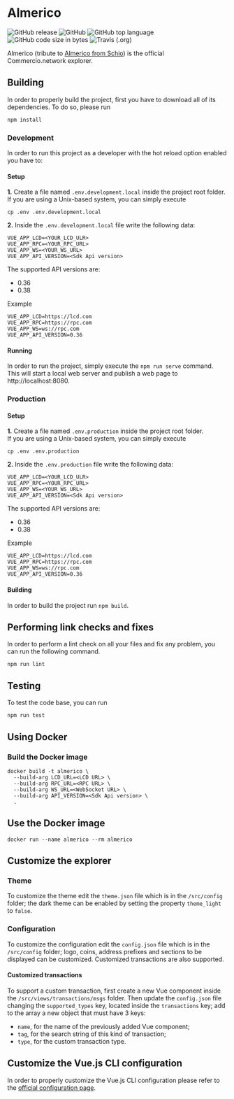 # Almerico
![GitHub release](https://img.shields.io/github/release/commercionetwork/almerico.svg)
![GitHub](https://img.shields.io/github/license/commercionetwork/almerico.svg)
![GitHub top language](https://img.shields.io/github/languages/top/Commercionetwork/almerico.svg)
![GitHub code size in bytes](https://img.shields.io/github/languages/code-size/Commercionetwork/Almerico.svg)
![Travis (.org)](https://img.shields.io/travis/Commercionetwork/Almerico.svg)


Almerico (tribute to [Almerico from Schio](https://it.wikipedia.org/wiki/Almerico_da_Schio)) is the official \
Commercio.network explorer.


## Building
In order to properly build the project, first you have to download all of its dependencies. To do so, please run

```bash
npm install
``` 

### Development
In order to run this project as a developer with the hot reload option enabled you have to: 

#### Setup
**1.** Create a file named `.env.development.local` inside the project root folder.
If you are using a Unix-based system, you can simply execute
```shell
cp .env .env.development.local
``` 
 
**2.** Inside the `.env.development.local` file write the following data:
```
VUE_APP_LCD=<YOUR_LCD_ULR>
VUE_APP_RPC=<YOUR_RPC_URL>
VUE_APP_WS=<YOUR_WS_URL>
VUE_APP_API_VERSION=<Sdk Api version>
```
The supported API versions are:
* 0.36
* 0.38
  
Example

```
VUE_APP_LCD=https://lcd.com
VUE_APP_RPC=https://rpc.com
VUE_APP_WS=ws://rpc.com
VUE_APP_API_VERSION=0.36
```

#### Running
In order to run the project, simply execute the `npm run serve` command.  
This will start a local web server and publish a web page to http://localhost:8080. 

### Production
#### Setup
**1.** Create a file named `.env.production` inside the project root folder.  
If you are using a Unix-based system, you can simply execute
```shell
cp .env .env.production
``` 
 
**2.** Inside the `.env.production` file write the following data:
```
VUE_APP_LCD=<YOUR_LCD_ULR>
VUE_APP_RPC=<YOUR_RPC_URL>
VUE_APP_WS=<YOUR_WS_URL>
VUE_APP_API_VERSION=<Sdk Api version>
```
The supported API versions are:
* 0.36
* 0.38
  
Example

```
VUE_APP_LCD=https://lcd.com
VUE_APP_RPC=https://rpc.com
VUE_APP_WS=ws://rpc.com
VUE_APP_API_VERSION=0.36
```

#### Building
In order to build the project run `npm build`.

## Performing link checks and fixes 
In order to perform a lint check on all your files and fix any problem, you can run the following command.

```
npm run lint
```

## Testing
To test the code base, you can run
```
npm run test
```

## Using Docker
### Build the Docker image
```shell
docker build -t almerico \
  --build-arg LCD_URL=<LCD URL> \
  --build-arg RPC_URL=<RPC URL> \
  --build-arg WS_URL=<WebSocket URL> \
  --build-arg API_VERSION=<Sdk Api version> \
  .
```

## Use the Docker image
```shell
docker run --name almerico --rm almerico 
```

## Customize the explorer
### Theme
To customize the theme edit the `theme.json` file which is in the `/src/config` folder; the dark theme can be enabled by setting the property `theme_light` to `false`.

### Configuration
To customize the configuration edit the `config.json` file which is in the `/src/config` folder; logo, coins, address prefixes and sections to be displayed can be customized. Customized transactions are also supported.

#### Customized transactions
To support a custom transaction, first create a new Vue component inside the `/src/views/transactions/msgs` folder. Then update the `config.json` file changing the `supported_types` key, located inside the `transactions` key; add to the array a new object that must have 3 keys:
- `name`, for the name of the previously added Vue component;
- `tag`, for the search string of this kind of transaction;
- `type`, for the custom transaction type.


## Customize the Vue.js CLI configuration
In order to properly customize the Vue.js CLI configuration please refer to 
the [official configuration page](https://cli.vuejs.org/config/).
